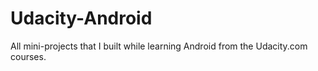 # Udacity-Android
All mini-projects that I built while learning Android from the Udacity.com courses.
